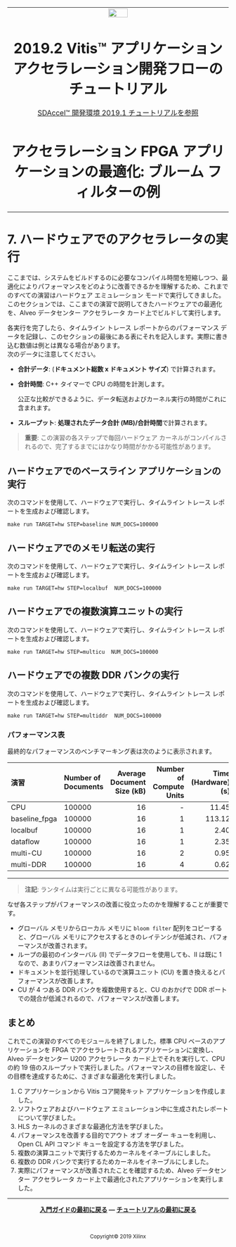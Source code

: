 <table>
 <tr>
   <td align="center"><img src="https://japan.xilinx.com/content/dam/xilinx/imgs/press/media-kits/corporate/xilinx-logo.png" width="30%"/><h1>2019.2 Vitis™ アプリケーション アクセラレーション開発フローのチュートリアル</h1><a href="https://github.com/Xilinx/SDAccel-Tutorials/branches/all">SDAccel™ 開発環境 2019.1 チュートリアルを参照</a></td>
 </tr>
 <tr>
 <td align="center"><h1>アクセラレーション FPGA アプリケーションの最適化: ブルーム フィルターの例</td>
 </tr>
</table>

# 7\. ハードウェアでのアクセラレータの実行

ここまでは、システムをビルドするのに必要なコンパイル時間を短縮しつつ、最適化によりパフォーマンスをどのように改善できるかを理解するため、これまでのすべての演習はハードウェア エミュレーション モードで実行してきました。このセクションでは、ここまでの演習で説明してきたハードウェアでの最適化を、Alveo データセンター アクセラレータ カード上でビルドして実行します。

各実行を完了したら、タイムライン トレース レポートからのパフォーマンス データを記録し、このセクションの最後にある表にそれを記入します。実際に書き込む数値は例とは異なる場合があります。  
次のデータに注意してください。

* **合計データ**: (**ドキュメント総数 x ドキュメント サイズ**) で計算されます。

* **合計時間**: C++ タイマーで CPU の時間を計測します。

  公正な比較ができるように、データ転送およびカーネル実行の時間がこれに含まれます。

* **スループット**: **処理されたデータ合計 (MB)/合計時間**で計算されます。

> **重要**: この演習の各ステップで毎回ハードウェア カーネルがコンパイルされるので、完了するまでにはかなり時間がかかる可能性があります。

## ハードウェアでのベースライン アプリケーションの実行

次のコマンドを使用して、ハードウェアで実行し、タイムライン トレース レポートを生成および確認します。

```
make run TARGET=hw STEP=baseline NUM_DOCS=100000
```

## ハードウェアでのメモリ転送の実行

次のコマンドを使用して、ハードウェアで実行し、タイムライン トレース レポートを生成および確認します。

```
make run TARGET=hw STEP=localbuf  NUM_DOCS=100000
```

## ハードウェアでの複数演算ユニットの実行

次のコマンドを使用して、ハードウェアで実行し、タイムライン トレース レポートを生成および確認します。

```
make run TARGET=hw STEP=multicu  NUM_DOCS=100000
```

## ハードウェアでの複数 DDR バンクの実行

次のコマンドを使用して、ハードウェアで実行し、タイムライン トレース レポートを生成および確認します。

```
make run TARGET=hw STEP=multiddr  NUM_DOCS=100000
```

### パフォーマンス表

最終的なパフォーマンスのベンチマーキング表は次のように表示されます。

| 演習                            | Number of Documents   | Average Document Size (kB) | Number of Compute Units | Time (Hardware) (s) | Throughput (MBps) |
| :-----------------------        | :----------- | ------------: | ----------------:| ------------------: | ----------------: |
| CPU                       |     100000 |           16 |     - |          11.45 |     139.73 (1xCPU)       |
| baseline_fpga                   |     100000 |           16 |   1 |            113.12 |     12.38 (0.09xCPU)          |
| localbuf                        |     100000|           16 |    1 |           2.40  |   666.67 (4.77xCPU)      |
| dataflow                       |     100000|           16 |      1 |          2.35  |   680.85 (4.87xCPU)      |
| multi-CU                        |     100000 |           16 |     2 |            0.95 |    1636.82.05xCPU)   |
| multi-DDR                        |     100000 |           16 |      4 |           0.62 |    2587.24(18.5xCPU)   |
---------------------------------------

> **注記**: ランタイムは実行ごとに異なる可能性があります。

なぜ各ステップがパフォーマンスの改善に役立ったのかを理解することが重要です。

* グローバル メモリからローカル メモリに `bloom filter` 配列をコピーすると、グローバル メモリにアクセスするときのレイテンシが低減され、パフォーマンスが改善されます。
* ループの最初のインターバル (II) でデータフローを使用しても、II は既に 1 なので、あまりパフォーマンスは改善されません。
* ドキュメントを並行処理しているので演算ユニット (CU) を置き換えるとパフォーマンスが改善します。
* CU が 4 つある DDR バンクを複数使用すると、CU のおかげで DDR ポートでの競合が低減されるので、パフォーマンスが改善します。

## まとめ

これでこの演習のすべてのモジュールを終了しました。標準 CPU ベースのアプリケーションを FPGA でアクセラレートされるアプリケーションに変換し、Alveo データセンター U200 アクセラレータ カード上でそれを実行して、CPU の約 19 倍のスループットで実行しました。パフォーマンスの目標を設定し、その目標を達成するために、さまざまな最適化を実行しました。

1. C アプリケーションから Vitis コア開発キット アプリケーションを作成しました。
2. ソフトウェアおよびハードウェア エミュレーション中に生成されたレポートについて学びました。
3. HLS カーネルのさまざまな最適化方法を学びました。
4. パフォーマンスを改善する目的でアウト オブ オーダー キューを利用し、Open CL API コマンド キューを設定する方法を学びました。
5. 複数の演算ユニットで実行するためカーネルをイネーブルにしました。
6. 複数の DDR バンクで実行するためカーネルをイネーブルにしました。
7. 実際にパフォーマンスが改善されたことを確認するため、Alveo データセンター アクセラレータ カード上で最適化されたアプリケーションを実行しました。</br>

<hr/>
<p align= center><b><a href="../../docs/vitis-getting-started/README.md">入門ガイドの最初に戻る</a> &mdash; <a href="./README.md">チュートリアルの最初に戻る</a></b></p></br><p align="center"><sup>Copyright&copy; 2019 Xilinx</sup></p>
